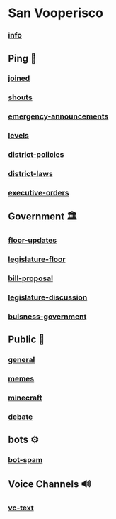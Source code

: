 # San Vooperisco

### [info](https://svarchive.github.io/Districts/SanVoop/info)
## Ping 🔔

### [joined](https://svarchive.github.io/Districts/SanVoop/joined)

### [shouts](https://svarchive.github.io/Districts/SanVoop/shouts)

### [emergency-announcements](https://svarchive.github.io/Districts/SanVoop/emergency-announcements)

### [levels](https://svarchive.github.io/Districts/SanVoop/levels)

### [district-policies](https://svarchive.github.io/Districts/SanVoop/district-policies)

### [district-laws](https://svarchive.github.io/Districts/SanVoop/district-laws)

### [executive-orders](https://svarchive.github.io/Districts/SanVoop/executive-orders)
## Government 🏛

### [floor-updates](https://svarchive.github.io/Districts/SanVoop/floor-updates)

### [legislature-floor](https://svarchive.github.io/Districts/SanVoop/legislature-floor)

### [bill-proposal](https://svarchive.github.io/Districts/SanVoop/bill-proposal)

### [legislature-discussion](https://svarchive.github.io/Districts/SanVoop/legislature-discussion)

### [buisness-government](https://svarchive.github.io/Districts/SanVoop/buisness-government)
## Public 👥

### [general](https://svarchive.github.io/Districts/SanVoop/general)

### [memes](https://svarchive.github.io/Districts/SanVoop/memes)

### [minecraft](https://svarchive.github.io/Districts/SanVoop/minecraft)

### [debate](https://svarchive.github.io/Districts/SanVoop/debate)
## bots ⚙

### [bot-spam](https://svarchive.github.io/Districts/SanVoop/bot-spam)
## Voice Channels 🔊

### [vc-text](https://svarchive.github.io/Districts/SanVoop/vc-text)